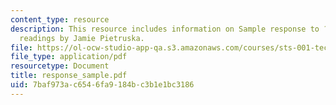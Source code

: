 ```yaml
---
content_type: resource
description: This resource includes information on Sample response to ?What is Technology??
  readings by Jamie Pietruska.
file: https://ol-ocw-studio-app-qa.s3.amazonaws.com/courses/sts-001-technology-in-american-history-spring-2006/7baf973ac6546fa9184bc3b1e1bc3186_response_sample.pdf
file_type: application/pdf
resourcetype: Document
title: response_sample.pdf
uid: 7baf973a-c654-6fa9-184b-c3b1e1bc3186
---
```

